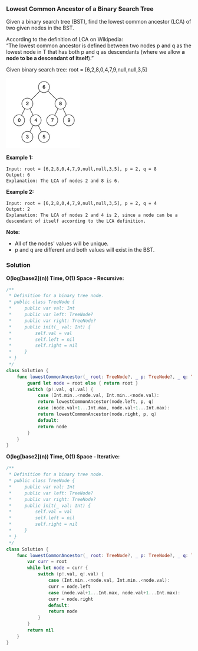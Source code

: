 
### Lowest Common Ancestor of a Binary Search Tree

Given a binary search tree (BST), find the lowest common ancestor (LCA) of two given nodes in the BST.

According to the definition of LCA on Wikipedia:</br> 
“The lowest common ancestor is defined between two nodes p and q as the lowest node in T that has both p and q as descendants (where we allow __a node to be a descendant of itself__).”

Given binary search tree:  root = [6,2,8,0,4,7,9,null,null,3,5]

![example](images/question_235.png)

__Example 1:__
```
Input: root = [6,2,8,0,4,7,9,null,null,3,5], p = 2, q = 8
Output: 6
Explanation: The LCA of nodes 2 and 8 is 6.
```
__Example 2:__
```
Input: root = [6,2,8,0,4,7,9,null,null,3,5], p = 2, q = 4
Output: 2
Explanation: The LCA of nodes 2 and 4 is 2, since a node can be a descendant of itself according to the LCA definition.
```

__Note:__
* All of the nodes' values will be unique.
* p and q are different and both values will exist in the BST.

### Solution
__O(log\[base2\](n)) Time, O(1) Space - Recursive:__
```Swift
/**
 * Definition for a binary tree node.
 * public class TreeNode {
 *     public var val: Int
 *     public var left: TreeNode?
 *     public var right: TreeNode?
 *     public init(_ val: Int) {
 *         self.val = val
 *         self.left = nil
 *         self.right = nil
 *     }
 * }
 */
class Solution {
    func lowestCommonAncestor(_ root: TreeNode?, _ p: TreeNode?, _ q: TreeNode?) -> TreeNode? {
        guard let node = root else { return root }
        switch (p!.val, q!.val) {
            case (Int.min..<node.val, Int.min..<node.val):
            return lowestCommonAncestor(node.left, p, q)
            case (node.val+1...Int.max, node.val+1...Int.max):
            return lowestCommonAncestor(node.right, p, q)
            default:
            return node
        }
    }
}
```
__O(log\[base2\](n)) Time, O(1) Space - Iterative:__
```Swift
/**
 * Definition for a binary tree node.
 * public class TreeNode {
 *     public var val: Int
 *     public var left: TreeNode?
 *     public var right: TreeNode?
 *     public init(_ val: Int) {
 *         self.val = val
 *         self.left = nil
 *         self.right = nil
 *     }
 * }
 */
class Solution {
    func lowestCommonAncestor(_ root: TreeNode?, _ p: TreeNode?, _ q: TreeNode?) -> TreeNode? {
        var curr = root
        while let node = curr {
            switch (p!.val, q!.val) {
                case (Int.min..<node.val, Int.min..<node.val):
                curr = node.left
                case (node.val+1...Int.max, node.val+1...Int.max):
                curr = node.right
                default:
                return node
            }
        }
        return nil
    }
}
```